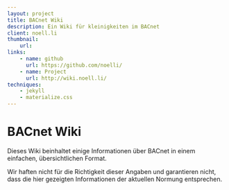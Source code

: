 ```yaml
---
layout: project
title: BACnet Wiki
description: Ein Wiki für kleinigkeiten im BACnet
client: noell.li
thumbnail:
    url: 
links:
    - name: github
      url: https://github.com/noelli/
    - name: Project
      url: http://wiki.noell.li/
techniques:
    - jekyll
    - materialize.css
---
```



# BACnet Wiki

Dieses Wiki beinhaltet einige Informationen über BACnet in einem einfachen, übersichtlichen Format.

Wir haften nicht für die Richtigkeit dieser Angaben und garantieren nicht, dass die hier gezeigten Informationen der aktuellen Normung entsprechen.


